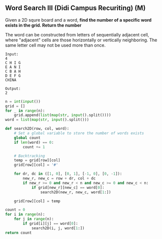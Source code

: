 ## Word Search III (Didi Campus Recuriting) (M)

Given a 2D squre board and a word, **find the number of a specific word exists in the grid. Return the number**

The word can be constructed from letters of sequentially adjacent cell, where "adjacent" cells are those horizontally or vertically neighboring. The same letter cell may not be used more than once.

```
Input:
4
C H I G
E A N I
C B A H
D E F G
CHINA

Output:
2
```


```python
n = int(input())
grid = []
for _ in range(n):
	grid.append(list(map(str, input().split())))
word = list(map(str, input().split()))

def search2D(row, col, word):
	# Set a global variable to store the number of words exists
	global count
	if len(word) == 0:
		count += 1

	# Backtracking
	temp = grid[row][col]
	grid[row][col] = '#'

	for dr, dc in ([1, 0], [0, 1], [-1, 0], [0, -1]):
		new_r, new_c = row + dr, col + dc
		if new_r >= 0 and new_r < n and new_c >= 0 and new_c < n:
			if grid[new_r][new_c] == word[0]:
				search2D(new_r, new_c, word[1:])

	grid[row][col] = temp

count = 0
for i in range(n):
	for j in range(n):
		if grid[i][j] == word[0]:
			search2D(i, j, word[1:])
return count
```